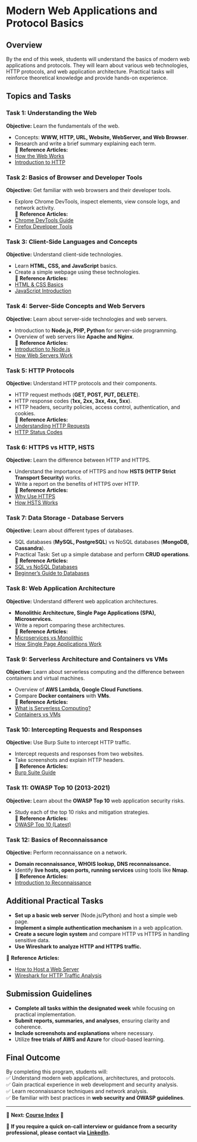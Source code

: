 # Modern Web Applications and Protocol Basics  

## **Overview**  
By the end of this week, students will understand the basics of modern web applications and protocols. They will learn about various web technologies, HTTP protocols, and web application architecture. Practical tasks will reinforce theoretical knowledge and provide hands-on experience.  

## **Topics and Tasks**  

### **Task 1: Understanding the Web**  
**Objective:** Learn the fundamentals of the web.  
- Concepts: **WWW, HTTP, URL, Website, WebServer, and Web Browser**.  
- Research and write a brief summary explaining each term.  
📖 **Reference Articles:**  
- [How the Web Works](https://developer.mozilla.org/en-US/docs/Learn/Getting_started_with_the_web/How_the_Web_works)  
- [Introduction to HTTP](https://developer.mozilla.org/en-US/docs/Web/HTTP/Overview)  

### **Task 2: Basics of Browser and Developer Tools**  
**Objective:** Get familiar with web browsers and their developer tools.  
- Explore Chrome DevTools, inspect elements, view console logs, and network activity.  
📖 **Reference Articles:**  
- [Chrome DevTools Guide](https://developer.chrome.com/docs/devtools/)  
- [Firefox Developer Tools](https://developer.mozilla.org/en-US/docs/Tools)  

### **Task 3: Client-Side Languages and Concepts**  
**Objective:** Understand client-side technologies.  
- Learn **HTML, CSS, and JavaScript** basics.  
- Create a simple webpage using these technologies.  
📖 **Reference Articles:**  
- [HTML & CSS Basics](https://www.w3schools.com/html/html_css.asp)  
- [JavaScript Introduction](https://developer.mozilla.org/en-US/docs/Web/JavaScript/Guide/Introduction)  

### **Task 4: Server-Side Concepts and Web Servers**  
**Objective:** Learn about server-side technologies and web servers.  
- Introduction to **Node.js, PHP, Python** for server-side programming.  
- Overview of web servers like **Apache and Nginx**.  
📖 **Reference Articles:**  
- [Introduction to Node.js](https://nodejs.dev/en/learn/)  
- [How Web Servers Work](https://www.cloudflare.com/learning/serverless/what-is-a-web-server/)  

### **Task 5: HTTP Protocols**  
**Objective:** Understand HTTP protocols and their components.  
- HTTP request methods (**GET, POST, PUT, DELETE**).  
- HTTP response codes (**1xx, 2xx, 3xx, 4xx, 5xx**).  
- HTTP headers, security policies, access control, authentication, and cookies.  
📖 **Reference Articles:**  
- [Understanding HTTP Requests](https://developer.mozilla.org/en-US/docs/Web/HTTP/Methods)  
- [HTTP Status Codes](https://developer.mozilla.org/en-US/docs/Web/HTTP/Status)  

### **Task 6: HTTPS vs HTTP, HSTS**  
**Objective:** Learn the difference between HTTP and HTTPS.  
- Understand the importance of HTTPS and how **HSTS (HTTP Strict Transport Security)** works.  
- Write a report on the benefits of HTTPS over HTTP.  
📖 **Reference Articles:**  
- [Why Use HTTPS](https://letsencrypt.org/docs/why-https-matters/)  
- [How HSTS Works](https://www.acunetix.com/blog/articles/http-strict-transport-security-hsts/)  

### **Task 7: Data Storage - Database Servers**  
**Objective:** Learn about different types of databases.  
- SQL databases (**MySQL, PostgreSQL**) vs NoSQL databases (**MongoDB, Cassandra**).  
- Practical Task: Set up a simple database and perform **CRUD operations**.  
📖 **Reference Articles:**  
- [SQL vs NoSQL Databases](https://www.mongodb.com/nosql-explained/nosql-vs-sql)  
- [Beginner’s Guide to Databases](https://www.digitalocean.com/community/tutorial_series/sql-for-beginners)  

### **Task 8: Web Application Architecture**  
**Objective:** Understand different web application architectures.  
- **Monolithic Architecture, Single Page Applications (SPA), Microservices.**  
- Write a report comparing these architectures.  
📖 **Reference Articles:**  
- [Microservices vs Monolithic](https://martinfowler.com/articles/microservices.html)  
- [How Single Page Applications Work](https://www.toptal.com/front-end/client-side-architecture)  

### **Task 9: Serverless Architecture and Containers vs VMs**  
**Objective:** Learn about serverless computing and the difference between containers and virtual machines.  
- Overview of **AWS Lambda, Google Cloud Functions**.  
- Compare **Docker containers** with **VMs**.  
📖 **Reference Articles:**  
- [What is Serverless Computing?](https://aws.amazon.com/serverless/)  
- [Containers vs VMs](https://www.redhat.com/en/topics/containers/containers-vs-vms)  

### **Task 10: Intercepting Requests and Responses**  
**Objective:** Use Burp Suite to intercept HTTP traffic.  
- Intercept requests and responses from two websites.  
- Take screenshots and explain HTTP headers.  
📖 **Reference Articles:**  
- [Burp Suite Guide](https://portswigger.net/burp/documentation)  

### **Task 11: OWASP Top 10 (2013-2021)**  
**Objective:** Learn about the **OWASP Top 10** web application security risks.  
- Study each of the top 10 risks and mitigation strategies.  
📖 **Reference Articles:**  
- [OWASP Top 10 (Latest)](https://owasp.org/www-project-top-ten/)  

### **Task 12: Basics of Reconnaissance**  
**Objective:** Perform reconnaissance on a network.  
- **Domain reconnaissance, WHOIS lookup, DNS reconnaissance.**  
- Identify **live hosts, open ports, running services** using tools like **Nmap**.  
📖 **Reference Articles:**  
- [Introduction to Reconnaissance](https://pentest-tools.com/blog/introduction-to-cyber-security-reconnaissance/)  

## **Additional Practical Tasks**  
- **Set up a basic web server** (Node.js/Python) and host a simple web page.  
- **Implement a simple authentication mechanism** in a web application.  
- **Create a secure login system** and compare HTTP vs HTTPS in handling sensitive data.  
- **Use Wireshark to analyze HTTP and HTTPS traffic.**  

📖 **Reference Articles:**  
- [How to Host a Web Server](https://developer.mozilla.org/en-US/docs/Learn/Common_questions/Web_mechanics/What_is_a_web_server)  
- [Wireshark for HTTP Traffic Analysis](https://www.varonis.com/blog/http-traffic-analysis-wireshark)  

## **Submission Guidelines**  
- **Complete all tasks within the designated week** while focusing on practical implementation.  
- **Submit reports, summaries, and analyses**, ensuring clarity and coherence.  
- **Include screenshots and explanations** where necessary.  
- Utilize **free trials of AWS and Azure** for cloud-based learning.  

## **Final Outcome**  
By completing this program, students will:  
✅ Understand modern web applications, architectures, and protocols.  
✅ Gain practical experience in web development and security analysis.  
✅ Learn reconnaissance techniques and network analysis.  
✅ Be familiar with best practices in **web security and OWASP guidelines**.  

---

📌 **Next: [Course Index](./../1structure)** 🚀  

📩 **If you require a quick on-call interview or guidance from a security professional, please contact via [LinkedIn](https://www.linkedin.com/in/manas-ramesh-9a7ba4149/).**  
